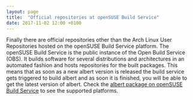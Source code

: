 ```yaml
---
layout: page
title:  "Official repositories at openSUSE Build Service"
date: 2017-11-02 12:00 +0100
---
```


Finally there are official repositories other than the Arch Linux User Repositories hosted on the openSUSE Build Service platform. The openSUSE Build Service is the public instance of the Open Build Service (OBS). It builds software for several distributions and architectures in an automated fashion and hosts repositories for the built packages. This means that as soon as a new albert version is released the build service gets triggered to build albert and as soon it is finished, you will be able to get the latest version of albert. Check the [albert package on openSUSE Build Service](https://build.opensuse.org/package/show/home:manuelschneid3r/albert) to see the supported platforms.
